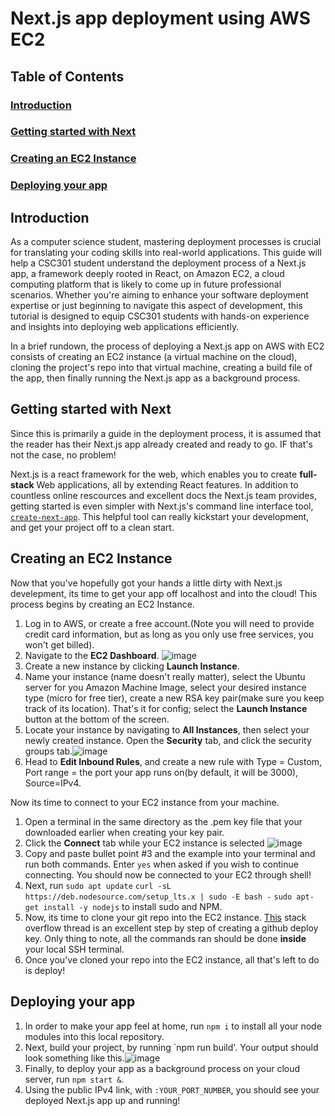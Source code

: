 # Next.js app deployment using AWS EC2

## Table of Contents
### [Introduction](#introduction-1)
### [Getting started with Next](#getting-started-with-next-1)
### [Creating an EC2 Instance](#creating-an-ec2-instance-1)
### [Deploying your app](#deploying-app-1)

## Introduction
As a computer science student, mastering deployment processes is crucial for translating your coding skills into real-world applications. This guide will help 
a CSC301 student understand the deployment process of a Next.js app, a framework deeply rooted in React, on Amazon EC2, a cloud computing platform that is likely to come up in future professional scenarios. Whether you're aiming to enhance your software deployment expertise or just beginning to navigate this aspect of development, this tutorial is designed to equip CSC301 students with hands-on experience and insights into deploying web applications efficiently.

In a brief rundown, the process of deploying a Next.js app on AWS with EC2 consists of creating an EC2 instance (a virtual machine on the cloud), cloning the project's repo into that virtual machine, creating a build file of the app, then finally running the Next.js app as a background process. 

## Getting started with Next
Since this is primarily a guide in the deployment process, it is assumed that the reader has their Next.js app already created and ready to go. IF that's not the case, no problem!

Next.js is a react framework for the web, which enables you to create **full-stack** Web applications, all by extending React features. In addition to countless online rescources and excellent docs the Next.js team provides, getting started is even simpler with Next.js's command line interface tool, [`create-next-app`](https://nextjs.org/docs/app/api-reference/create-next-app). This helpful tool can really kickstart your development, and get your project off to a clean start.

## Creating an EC2 Instance
Now that you've hopefully got your hands a little dirty with Next.js develepment, its time to get your app off localhost and into the cloud! This process begins by creating an EC2 Instance.

1) Log in to AWS, or create a free account.(Note you will need to provide credit card information, but as long as you only use free services, you won't get billed).
2) Navigate to the **EC2 Dashboard**. ![image](https://github.com/learning-software-engineering/learning-software-engineering.github.io/assets/62919149/935781b1-e426-453c-84d6-4dec25e53901)
3) Create a new instance by clicking **Launch Instance**.
4) Name your instance (name doesn't really matter), select the Ubuntu server for you Amazon Machine Image, select your desired instance type (micro for free tier), create a new RSA key pair(make sure you keep track of its location). That's it for config; select the **Launch Instance** button at the bottom of the screen.
5) Locate your instance by navigating to **All Instances**, then select your newly created instance. Open the **Security** tab, and click the security groups tab.![image](https://github.com/learning-software-engineering/learning-software-engineering.github.io/assets/62919149/bc74382e-12b9-4041-9dc3-db1dcc61a8be)
6) Head to **Edit Inbound Rules**, and create a new rule with Type = Custom, Port range = the port your app runs on(by default, it will be 3000), Source=IPv4.

Now its time to connect to your EC2 instance from your machine.
1) Open a terminal in the same directory as the .pem key file that your downloaded earlier when creating your key pair.
2) Click the **Connect** tab while your EC2 instance is selected ![image](https://github.com/learning-software-engineering/learning-software-engineering.github.io/assets/62919149/709744fd-9472-4ea1-a6c9-58468fb9b80e)
3) Copy and paste bullet point #3 and the example into your terminal and run both commands. Enter `yes` when asked if you wish to continue connecting. You should now be connected to your EC2 through shell!
4) Next, run `sudo apt update`
`curl -sL https://deb.nodesource.com/setup_lts.x | sudo -E bash -`
`sudo apt-get install -y nodejs` to install sudo and NPM.
5) Now, its time to clone your git repo into the EC2 instance. [This](https://stackoverflow.com/questions/19596974/ec2-how-to-clone-git-repository) stack overflow thread is an excellent step by step of creating a github deploy key. Only thing to note, all the commands ran should be done **inside** your local SSH terminal.
6) Once you've cloned your repo into the EC2 instance, all that's left to do is deploy!
## Deploying your app
1) In order to make your app feel at home, run `npm i` to install all your node modules into this local repository.
2) Next, build your project, by running `npm run build'. Your output should look something like this.![image](https://github.com/learning-software-engineering/learning-software-engineering.github.io/assets/62919149/a5ca3219-0488-491e-bdbf-b3513f730811)
3) Finally, to deploy your app as a background process on your cloud server, run `npm start &`.
4) Using the public IPv4 link, with `:YOUR_PORT_NUMBER`, you should see your deployed Next.js app up and running!



